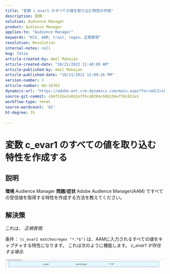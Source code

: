 ```yaml
---
title: "変数 c_evar1 のすべての値を取り込む特性の作成"
description: 説明
solution: Audience Manager
product: Audience Manager
applies-to: "Audience Manager"
keywords: "KCS, AAM, trait, regex，正規表現"
resolution: Resolution
internal-notes: null
bug: false
article-created-by: Amol Mahajan
article-created-date: "10/21/2022 11:48:09 AM"
article-published-by: Amol Mahajan
article-published-date: "10/21/2022 12:09:26 PM"
version-number: 3
article-number: KA-16763
dynamics-url: "https://adobe-ent.crm.dynamics.com/main.aspx?forceUCI=1&pagetype=entityrecord&etn=knowledgearticle&id=72ee6e3a-3651-ed11-bba2-0022480869de"
source-git-commit: c84f51be2a8d2e3f6c48284c68b156ef59c651e1
workflow-type: tm+mt
source-wordcount: '82'
ht-degree: 3%

---
```


# 変数 c_evar1 のすべての値を取り込む特性を作成する

## 説明

<b>環境</b>
Audience Manager
<b>問題/症状</b>
Adobe Audience Manager(AAM) ですべての受信値を取得する特性を作成する方法を教えてください。


## 解決策


これは、 *正規表現*.

条件： `(c_evar1 matchesregex "*.*$")` は、AAMに入力されるすべての値をキャプチャする特性になります。 これは次のように機能します。 *c_evar1 が存在する場合*.



![](assets/1b1452cb-a86b-eb11-a812-00224803aaf7.png)
